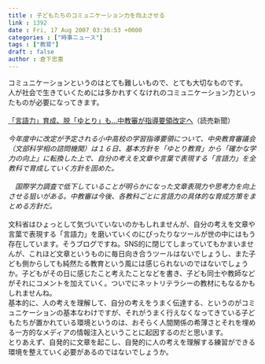 ```yaml
---
title : 子どもたちのコミュニケーション力を向上させる
link : 1392
date : Fri, 17 Aug 2007 03:36:53 +0000
categories : ["時事ニュース"]
tags : ["教育"]
draft : false
author : 倉下忠憲
---
```


コミュニケーションというのはとても難しいもので、とても大切なものです。<BR>人が社会で生きていくためには多かれすくなけれのコミュニケーション力といったものが必要になってきます。<BR><BR><A HREF="http://www.yomiuri.co.jp/national/news/20070817it01.htm" TARGET="_blank">「言語力」育成、脱「ゆとり」も…中教審が指導要領改定へ</A>（読売新聞）<BR><BR><I>今年度中に改定が予定される小中高校の学習指導要領について、中央教育審議会（文部科学相の諮問機関）は１６日、基本方針を「ゆとり教育」から「確かな学力の向上」に転換した上で、自分の考えを文章や言葉で表現する「言語力」を全教科で育成していく方針を固めた。<BR><BR>　国際学力調査で低下していることが明らかになった文章表現力や思考力を向上させる狙いがある。中教審は今後、各教科ごとに言語力の具体的な育成方策をまとめる方針だ。</I><BR><BR>文科省はひょっとして気づいていないのかもしれませんが、自分の考えを文章や言葉で表現する「言語力」を磨いていくのにぴったりなツールが世の中にはもう存在しています。そうブログですね。SNS的に閉じてしまっていてもかまいませんが、これほど文章というものに毎日向き合うツールはないでしょうし、また子ども側からしても純然たる教育という風には感じられないのではないでしょうか。子どもがその日に感じたこと考えたことなどを書き、子ども同士や教師などがそれにコメントを加えていく。ついでにネットリテラシーの教材にもなるかもしれませんね。<BR>基本的に、人の考えを理解して、自分の考えをうまく伝達する、というのがコミュニケーションの基本なわけですが、それがうまく行えなくなってきている子どもたちが置かれている環境というのは、おそらく人間関係の希薄さとそれを埋める一方的なメディアの情報注入ということに起因するのだと思います。<BR>とりあえず、自発的に文章を起こし、自発的に人の考えを理解する練習ができる環境を整えていく必要があるのではないでしょうか。<BR><BR><br><br>
